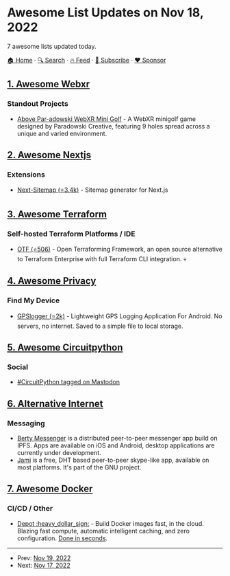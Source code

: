 # Awesome List Updates on Nov 18, 2022

7 awesome lists updated today.

[🏠 Home](/README.md) · [🔍 Search](https://www.trackawesomelist.com/search/) · [🔥 Feed](https://www.trackawesomelist.com/rss.xml) · [📮 Subscribe](https://trackawesomelist.us17.list-manage.com/subscribe?u=d2f0117aa829c83a63ec63c2f&id=36a103854c) · [❤️  Sponsor](https://github.com/sponsors/theowenyoung)



## [1. Awesome Webxr](/content/msub2/awesome-webxr/README.md)

### Standout Projects

*   [Above Par-adowski WebXR Mini Golf](https://aboveparadowski.com/) - A WebXR minigolf game designed by Paradowski Creative, featuring 9 holes spread across a unique and varied environment.

## [2. Awesome Nextjs](/content/unicodeveloper/awesome-nextjs/README.md)

### Extensions

*   [Next-Sitemap (⭐3.4k)](https://github.com/iamvishnusankar/next-sitemap) - Sitemap generator for Next.js

## [3. Awesome Terraform](/content/shuaibiyy/awesome-terraform/README.md)

### Self-hosted Terraform Platforms / IDE

*   [OTF (⭐506)](https://github.com/leg100/otf) - Open Terraforming Framework, an open source alternative to Terraform Enterprise with full Terraform CLI integration. :skull:

## [4. Awesome Privacy](/content/pluja/awesome-privacy/README.md)

### Find My Device

*   [GPSlogger (⭐2k)](https://github.com/mendhak/gpslogger) - Lightweight GPS Logging Application For Android. No servers, no internet. Saved to a simple file to local storage.

## [5. Awesome Circuitpython](/content/adafruit/awesome-circuitpython/README.md)

### Social

*   [#CircuitPython tagged on Mastodon](https://mastodon.social/tags/circuitpython)

## [6. Alternative Internet](/content/redecentralize/alternative-internet/README.md)

### Messaging

*   [Berty Messenger](https://berty.tech/) is a distributed peer-to-peer messenger app build on IPFS. Apps are available on iOS and Android, desktop applications are currently under development.
*   [Jami](https://jami.net/) is a free, DHT based peer-to-peer skype-like app, available on most platforms. It's part of the GNU project.

## [7. Awesome Docker](/content/veggiemonk/awesome-docker/README.md)

### CI/CD / Other

*   [Depot :heavy\_dollar\_sign:](https://depot.dev) - Build Docker images fast, in the cloud. Blazing fast compute, automatic intelligent caching, and zero configuration. [Done in seconds](https://depot.dev/#benchmarks).

---

- Prev: [Nov 19, 2022](/content/2022/11/19/README.md)
- Next: [Nov 17, 2022](/content/2022/11/17/README.md)